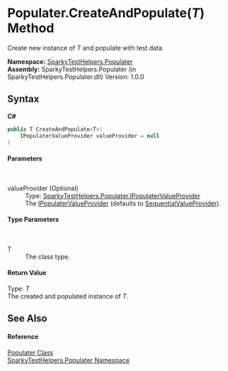 # Populater.CreateAndPopulate(*T*) Method 
 

Create new instance of *T* and populate with test data.

**Namespace:**&nbsp;<a href="N_SparkyTestHelpers_Populater">SparkyTestHelpers.Populater</a><br />**Assembly:**&nbsp;SparkyTestHelpers.Populater (in SparkyTestHelpers.Populater.dll) Version: 1.0.0

## Syntax

**C#**<br />
``` C#
public T CreateAndPopulate<T>(
	IPopulaterValueProvider valueProvider = null
)

```


#### Parameters
&nbsp;<dl><dt>valueProvider (Optional)</dt><dd>Type: <a href="T_SparkyTestHelpers_Populater_IPopulaterValueProvider">SparkyTestHelpers.Populater.IPopulaterValueProvider</a><br />The <a href="T_SparkyTestHelpers_Populater_IPopulaterValueProvider">IPopulaterValueProvider</a> (defaults to <a href="T_SparkyTestHelpers_Populater_SequentialValueProvider">SequentialValueProvider</a>).</dd></dl>

#### Type Parameters
&nbsp;<dl><dt>T</dt><dd>The class type.</dd></dl>

#### Return Value
Type: *T*<br />The created and populated instance of *T*.

## See Also


#### Reference
<a href="T_SparkyTestHelpers_Populater_Populater">Populater Class</a><br /><a href="N_SparkyTestHelpers_Populater">SparkyTestHelpers.Populater Namespace</a><br />